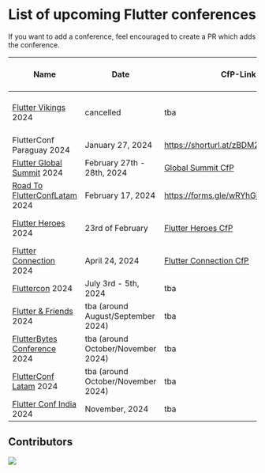 # List of upcoming Flutter conferences

If you want to add a conference, feel encouraged to create a PR which adds the conference.

| Name                                                              | Date                                | CfP-Link                                                                                                                 | CfP-Deadline-Date        | Place                               | Aprox. Attendees |
|-------------------------------------------------------------------|-------------------------------------|--------------------------------------------------------------------------------------------------------------------------| ------------------------ |-------------------------------------|------------------|
| [Flutter Vikings](https://fluttervikings.com/) 2024               | cancelled                           | tba                                                                                                                      | tba                      | Malmö, Sweden / Copenhagen, Denmark | 500 ?            |
| FlutterConf Paraguay 2024                                         | January 27, 2024                    | https://shorturl.at/zBDM2                                                                                                | January 5, 2024          | Asunción, Paraguay                  | 500-1000         |
| [Flutter Global Summit](https://events.geekle.us/flutter) 2024    | February 27th - 28th, 2024            | [Global Summit CfP](https://docs.google.com/forms/d/e/1FAIpQLScbZEiHXQRRjebkPQM87cisJdkibaD2qd3nRdMiADmP5129Ww/viewform) | ???                      | Online                              | 5000 +           |
| [Road To FlutterConfLatam](https://peru.flutterconflatam.dev) 2024| February 17, 2024                   | https://forms.gle/wRYhGjMNk9e8rvVo8                                                                                      | Friday, January 12, 2024 | Arequipa, Perú                      | 500-1000         |
| [Flutter Heroes](https://flutterheroes.com/) 2024                 | 23rd of February                    | [Flutter Heroes CfP](https://papers.synesthesia.it/flutter-heroes-2024/cfp)                                              | 4th of December 2023     | Turin, Italy & Online               | ???              |
| [Flutter Connection](https://flutterconnection.io/) 2024          | April 24, 2024                      | [Flutter Connection CfP](https://flutterconnection.io/cfp)                                                               | February 10, 2024        | Paris, France                       | ???              |
| [Fluttercon](https://fluttercon.dev/) 2024                        | July 3rd - 5th, 2024                | tba                                                                                                                      | tba                      | Berlin, Germany                     | 1000+            |
| [Flutter & Friends](https://www.flutterfriends.dev/) 2024         | tba (around August/September 2024)  | tba                                                                                                                      | tba                      | Stockholm, Sweden                   | ???              |
| [FlutterBytes Conference](https://www.flutterbytesconf.com/) 2024 | tba (around October/November 2024)  | tba                                                                                                                      | tba                      | Lagos, Nigeria                      | 500+             |
| [FlutterConf Latam](https://flutterconflatam.dev/) 2024           | tba (around October/November 2024)  | tba                                                                                                                      | tba                      | tba, Latin America                  | 300 - 500        |
| [Flutter Conf India](https://flutterconf.in/home) 2024            | November, 2024                      | tba                                                                                                                      | tba                      | tba, India                          | 500-1000         |

## Contributors

<a href="https://github.com/m-theis/flutter_conferences/graphs/contributors">
  <img src="https://contrib.rocks/image?repo=m-theis/flutter_conferences" />
</a>
